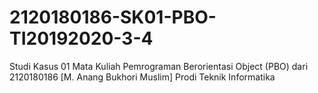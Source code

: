 # 2120180186-SK01-PBO-TI20192020-3-4
Studi Kasus 01 Mata Kuliah Pemrograman Berorientasi Object (PBO) dari 2120180186 [M. Anang Bukhori Muslim] Prodi Teknik Informatika

